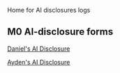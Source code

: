 Home for AI disclosures logs

## M0 AI-disclosure forms
[Daniel's AI Disclosure](forms/M0_AI_Declaration_Daniel_Shi_301594914.pdf)

[Ayden's AI Disclosure](forms/M0_AI_Declaration_Ayden_Badyal_301582013.pdf)